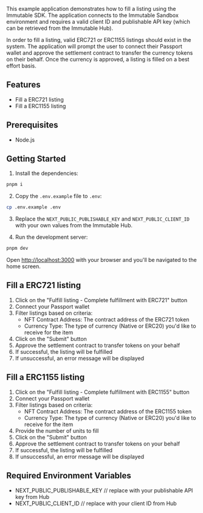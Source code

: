 This example application demonstrates how to fill a listing using the Immutable SDK. The application connects to the Immutable Sandbox environment and requires a valid client ID and publishable API key (which can be retrieved from the Immutable Hub).

In order to fill a listing, valid ERC721 or ERC1155 listings should exist in the system. The application will prompt the user to connect their Passport wallet and approve the settlement contract to transfer the currency tokens on their behalf. Once the currency is approved, a listing is filled on a best effort basis.

## Features
- Fill a ERC721 listing
- Fill a ERC1155 listing

## Prerequisites
- Node.js

## Getting Started
1. Install the dependencies:

```bash
pnpm i
```

2. Copy the `.env.example` file to `.env`:

```bash
cp .env.example .env
```

3. Replace the `NEXT_PUBLIC_PUBLISHABLE_KEY` and `NEXT_PUBLIC_CLIENT_ID` with your own values from the Immutable Hub.


4. Run the development server:

```bash
pnpm dev
```

Open [http://localhost:3000](http://localhost:3000) with your browser and you'll be navigated to the home screen.

## Fill a ERC721 listing
1. Click on the "Fulfill listing - Complete fulfillment with ERC721" button
2. Connect your Passport wallet
3. Filter listings based on criteria:
   - NFT Contract Address: The contract address of the ERC721 token
   - Currency Type: The type of currency (Native or ERC20) you'd like to receive for the item
4. Click on the "Submit" button
5. Approve the settlement contract to transfer tokens on your behalf
6. If successful, the listing will be fulfilled
7. If unsuccessful, an error message will be displayed

## Fill a ERC1155 listing
1. Click on the "Fulfill listing - Complete fulfillment with ERC1155" button
2. Connect your Passport wallet
3. Filter listings based on criteria:
   - NFT Contract Address: The contract address of the ERC1155 token
   - Currency Type: The type of currency (Native or ERC20) you'd like to receive for the item
4. Provide the number of units to fill
5. Click on the "Submit" button
6. Approve the settlement contract to transfer tokens on your behalf
7. If successful, the listing will be fulfilled
8. If unsuccessful, an error message will be displayed

## Required Environment Variables

- NEXT_PUBLIC_PUBLISHABLE_KEY // replace with your publishable API key from Hub
- NEXT_PUBLIC_CLIENT_ID // replace with your client ID from Hub
